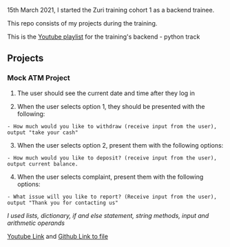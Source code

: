 15th March 2021, I started the Zuri training cohort 1 as a backend trainee. 

This repo consists of my projects during the training.

This is the [Youtube playlist](https://www.youtube.com/watch?v=_pE-jTcLXgY&list=PLxuUHF3OiqfWAITD4gPUHZ1GcYRqmyF7P) for the training's backend - python track

## Projects

### Mock ATM Project
   1. The user should see the current date and time after they log in
   
   2. When the user selects option 1, they should be presented with the following:
    
    - How much would you like to withdraw (receive input from the user), output "take your cash"

   3. When the user selects option 2, present them with the following options:
    
    - How much would you like to deposit? (receive input from the user), output current balance.

   4. When the user selects complaint, present them with the following options:
    
    - What issue will you like to report? (Receive input from the user), output "Thank you for contacting us"
   
   *I used lists, dictionary, if and else statement, string methods, input and arithmetic operands*
   
   [Youtube Link](https://www.youtube.com/watch?v=KuZwwbNBhY0&list=PLxuUHF3OiqfWAITD4gPUHZ1GcYRqmyF7P&index=15) and [Github Link to file](https://github.com/PrechyDev/Zuri/blob/main/mock_atm.py)
    
